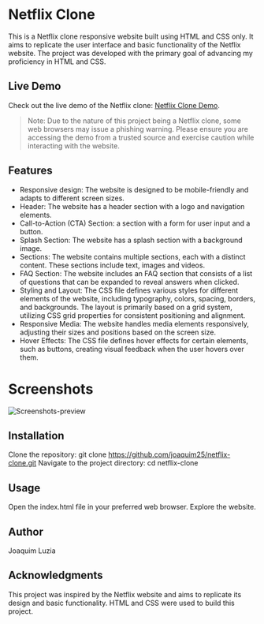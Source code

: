 # Netflix Clone
This is a Netflix clone responsive website built using HTML and CSS only. It aims to replicate the user interface and basic functionality of the Netflix website. The project was developed with the primary goal of advancing my proficiency in HTML and CSS.

## Live Demo
Check out the live demo of the Netflix clone: [Netflix Clone Demo](https://joaquim25.github.io/nf-clone-project/).
> Note: Due to the nature of this project being a Netflix clone, some web browsers may issue a phishing warning. Please ensure you are accessing the demo from a trusted source and exercise caution while interacting with the website.


## Features
- Responsive design: The website is designed to be mobile-friendly and adapts to different screen sizes.
- Header: The website has a header section with a logo and navigation elements.
- Call-to-Action (CTA) Section: a section with a form for user input and a button.
- Splash Section: The website has a splash section with a background image.
- Sections: The website contains multiple sections, each with a distinct content. These sections include text, images and videos.
- FAQ Section: The website includes an FAQ section that consists of a list of questions that can be expanded to reveal answers when clicked.
- Styling and Layout: The CSS file defines various styles for different elements of the website, including typography, colors, spacing, borders, and backgrounds. The layout is primarily based on a grid system, utilizing CSS grid properties for consistent positioning and alignment.
- Responsive Media: The website handles media elements responsively, adjusting their sizes and positions based on the screen size.
- Hover Effects: The CSS file defines hover effects for certain elements, such as buttons, creating visual feedback when the user hovers over them.

# Screenshots
![Screenshots-preview](https://github.com/joaquim25/netflix-clone/blob/main/assets/screenshots.png)

## Installation
Clone the repository: git clone https://github.com/joaquim25/netflix-clone.git
Navigate to the project directory: cd netflix-clone

## Usage
Open the index.html file in your preferred web browser.
Explore the website.

## Author
Joaquim Luzia

## Acknowledgments
This project was inspired by the Netflix website and aims to replicate its design and basic functionality.
HTML and CSS were used to build this project.
